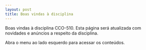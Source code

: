```yaml
---
layout: post
title: Boas vindas à disciplina
---
```


Boas vindas à disciplina CCO-510. Esta página será atualizada com novidades e anúncios a respeito da disciplina.

Abra o menu ao lado esquerdo para acessar os conteúdos.
